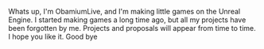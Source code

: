 Whats up,
I'm ObamiumLive, and I'm making little games on the Unreal Engine.
I started making games a long time ago, but all my projects have been forgotten by me.
Projects and proposals will appear from time to time. I hope you like it.
Good bye
